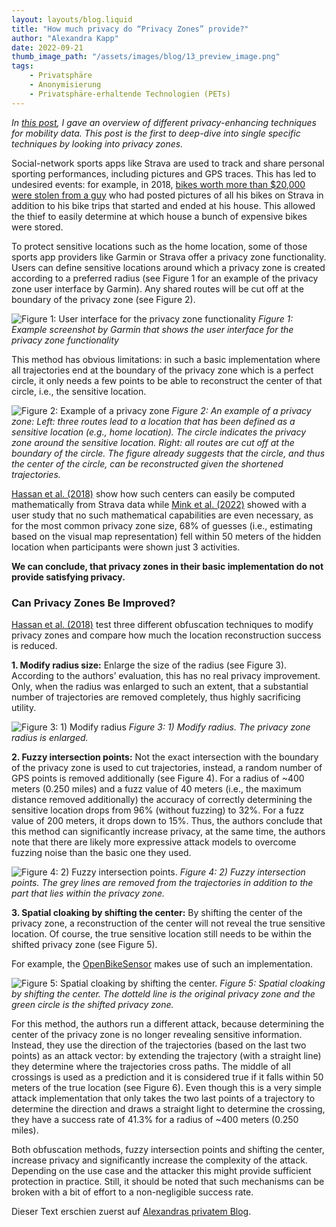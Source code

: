 ```yaml
---
layout: layouts/blog.liquid
title: "How much privacy do “Privacy Zones” provide?"
author: "Alexandra Kapp"
date: 2022-09-21
thumb_image_path: "/assets/images/blog/13_preview_image.png"
tags: 
    - Privatsphäre
    - Anonymisierung
    - Privatsphäre-erhaltende Technologien (PETs)
---
```


_In [this post](https://www.freemove.space/blog/privacy-preserving-techniques/), I gave an overview of different privacy-enhancing techniques for mobility data. This post is the first to deep-dive into single specific techniques by looking into privacy zones._

Social-network sports apps like Strava are used to track and share personal sporting performances, including pictures and GPS traces. This has led to undesired events: for example, in 2018, [bikes worth more than $20,000 were stolen from a guy](https://cyclingmagazine.ca/sections/news/thieves-allegedly-use-strava-to-help-steal-cyclists-21000-bike-collection/) who had posted pictures of all his bikes on Strava in addition to his bike trips that started and ended at his house. This allowed the thief to easily determine at which house a bunch of expensive bikes were stored.

To protect sensitive locations such as the home location, some of those sports app providers like Garmin or Strava offer a privacy zone functionality. Users can define sensitive locations around which a privacy zone is created according to a preferred radius (see Figure 1 for an example of the privacy zone user interface by Garmin). Any shared routes will be cut off at the boundary of the privacy zone (see Figure 2).

![Figure 1: User interface for the privacy zone functionality](/assets/images/blog/figure1_privacy_zone.webp)
_Figure 1: Example screenshot by Garmin that shows the user interface for the privacy zone functionality_

This method has obvious limitations: in such a basic implementation where all trajectories end at the boundary of the privacy zone which is a perfect circle, it only needs a few points to be able to reconstruct the center of that circle, i.e., the sensitive location.

![Figure 2: Example of a privacy zone](/assets/images/blog/figure2_privacy_zone.webp)
_Figure 2: An example of a privacy zone: Left: three routes lead to a location that has been defined as a sensitive location (e.g., home location). The circle indicates the privacy zone around the sensitive location. Right: all routes are cut off at the boundary of the circle. The figure already suggests that the circle, and thus the center of the circle, can be reconstructed given the shortened trajectories._

[Hassan et al. (2018)](https://www.usenix.org/system/files/conference/usenixsecurity18/sec18-hassan_0.pdf) show how such centers can easily be computed mathematically from Strava data while [Mink et al. (2022)](https://jaronm.ink/assets/pdf/papers/users-can-deduce_chi22.pdf) showed with a user study that no such mathematical capabilities are even necessary, as for the most common privacy zone size, 68% of guesses (i.e., estimating based on the visual map representation) fell within 50 meters of the hidden location when participants were shown just 3 activities.

**We can conclude, that privacy zones in their basic implementation do not provide satisfying privacy.**

### Can Privacy Zones Be Improved?

[Hassan et al. (2018)](https://www.usenix.org/system/files/conference/usenixsecurity18/sec18-hassan_0.pdf) test three different obfuscation techniques to modify privacy zones and compare how much the location reconstruction success is reduced.

**1. Modify radius size:** Enlarge the size of the radius (see Figure 3). According to the authors’ evaluation, this has no real privacy improvement. Only, when the radius was enlarged to such an extent, that a substantial number of trajectories are removed completely, thus highly sacrificing utility.

![Figure 3: 1) Modify radius](/assets/images/blog/figure3_modify_radius.png)
_Figure 3: 1) Modify radius. The privacy zone radius is enlarged._

**2. Fuzzy intersection points:** Not the exact intersection with the boundary of the privacy zone is used to cut trajectories, instead, a random number of GPS points is removed additionally (see Figure 4). For a radius of ~400 meters (0.250 miles) and a fuzz value of 40 meters (i.e., the maximum distance removed additionally) the accuracy of correctly determining the sensitive location drops from 96% (without fuzzing) to 32%. For a fuzz value of 200 meters, it drops down to 15%. Thus, the authors conclude that this method can significantly increase privacy, at the same time, the authors note that there are likely more expressive attack models to overcome fuzzing noise than the basic one they used.

![Figure 4: 2) Fuzzy intersection points.](/assets/images/blog/figure4_fuzzy_intersection_points.png)
_Figure 4: 2) Fuzzy intersection points. The grey lines are removed from the trajectories in addition to the part that lies within the privacy zone._

**3. Spatial cloaking by shifting the center:** By shifting the center of the privacy zone, a reconstruction of the center will not reveal the true sensitive location. Of course, the true sensitive location still needs to be within the shifted privacy zone (see Figure 5).

For example, the [OpenBikeSensor](https://www.openbikesensor.org/en/docs/user-guide/privacy-zones/) makes use of such an implementation.

![Figure 5: Spatial cloaking by shifting the center.](/assets/images/blog/figure5_spatial_cloaking.png)
_Figure 5: Spatial cloaking by shifting the center. The dotteld line is the original privacy zone and the green circle is the shifted privacy zone._

For this method, the authors run a different attack, because determining the center of the privacy zone is no longer revealing sensitive information. Instead, they use the direction of the trajectories (based on the last two points) as an attack vector: by extending the trajectory (with a straight line) they determine where the trajectories cross paths. The middle of all crossings is used as a prediction and it is considered true if it falls within 50 meters of the true location (see Figure 6).
Even though this is a very simple attack implementation that only takes the two last points of a trajectory to determine the direction and draws a straight light to determine the crossing, they have a success rate of 41.3% for a radius of ~400 meters (0.250 miles).

Both obfuscation methods, fuzzy intersection points and shifting the center, increase privacy and significantly increase the complexity of the attack. Depending on the use case and the attacker this might provide sufficient protection in practice. Still, it should be noted that such mechanisms can be broken with a bit of effort to a non-negligible success rate.

Dieser Text erschien zuerst auf [Alexandras privatem Blog](https://alexandrakapp.blog/).